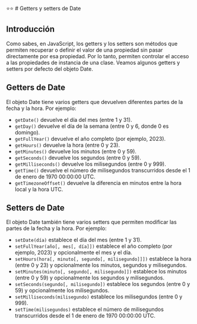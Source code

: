 ⭐⭐ # Getters y setters de Date

## Introducción
Como sabes, en JavaScript, los getters y los setters son métodos que permiten recuperar o definir el valor de una propiedad sin pasar directamente por esa propiedad. Por lo tanto, permiten controlar el acceso a las propiedades de instancia de una clase. Veamos algunos getters y setters por defecto del objeto Date.

## Getters de Date
El objeto Date tiene varios getters que devuelven diferentes partes de la fecha y la hora. Por ejemplo:

- `getDate()` devuelve el día del mes (entre 1 y 31).
- `getDay()` devuelve el día de la semana (entre 0 y 6, donde 0 es domingo).
- `getFullYear()` devuelve el año completo (por ejemplo, 2023).
- `getHours()` devuelve la hora (entre 0 y 23).
- `getMinutes()` devuelve los minutos (entre 0 y 59).
- `getSeconds()` devuelve los segundos (entre 0 y 59).
- `getMilliseconds()` devuelve los milisegundos (entre 0 y 999).
- `getTime()` devuelve el número de milisegundos transcurridos desde el 1 de enero de 1970 00:00:00 UTC.
- `getTimezoneOffset()` devuelve la diferencia en minutos entre la hora local y la hora UTC.

## Setters de Date
El objeto Date también tiene varios setters que permiten modificar las partes de la fecha y la hora. Por ejemplo:

- `setDate(día)` establece el día del mes (entre 1 y 31).
- `setFullYear(año[, mes[, día]])` establece el año completo (por ejemplo, 2023) y opcionalmente el mes y el día.
- `setHours(hora[, minuto[, segundo[, milisegundo]]])` establece la hora (entre 0 y 23) y opcionalmente los minutos, segundos y milisegundos.
- `setMinutes(minuto[, segundo[, milisegundo]])` establece los minutos (entre 0 y 59) y opcionalmente los segundos y milisegundos.
- `setSeconds(segundo[, milisegundo])` establece los segundos (entre 0 y 59) y opcionalmente los milisegundos.
- `setMilliseconds(milisegundo)` establece los milisegundos (entre 0 y 999).
- `setTime(milisegundos)` establece el número de milisegundos transcurridos desde el 1 de enero de 1970 00:00:00 UTC.

